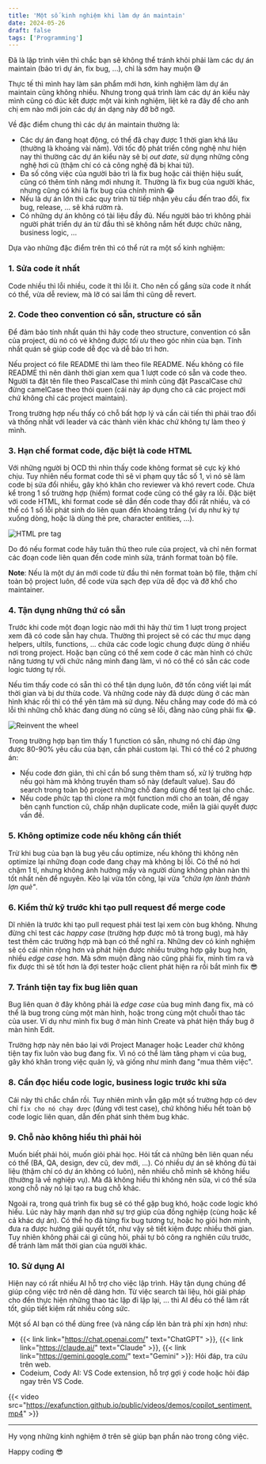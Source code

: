 ```yaml
---
title: 'Một số kinh nghiệm khi làm dự án maintain'
date: 2024-05-26
draft: false
tags: ['Programming']
---
```


Đã là lập trình viên thì chắc bạn sẽ không thể tránh khỏi phải làm các dự án maintain (bảo trì dự án, fix bug, ...), chỉ là sớm hay muộn 😅

Thực tế thì mình hay làm sản phẩm mới hơn, kinh nghiệm làm dự án maintain cũng không nhiều. Nhưng trong quá trình làm các dự án kiểu này mình cũng có đúc kết được một vài kinh nghiệm, liệt kê ra đây để cho anh chị em nào mới join các dự án dạng này đỡ bỡ ngỡ.

Về đặc điểm chung thì các dự án maintain thường là:

- Các dự án đang hoạt động, có thể đã chạy được 1 thời gian khá lâu (thường là khoảng vài năm). Với tốc độ phát triển công nghệ như hiện nay thì thường các dự án kiểu này sẽ bị _out date_, sử dụng những công nghệ hơi cũ (thậm chí có cả công nghệ đã bị khai tử).
- Đa số công việc của người bảo trì là fix bug hoặc cải thiện hiệu suất, cũng có thêm tính năng mới nhưng ít. Thường là fix bug của người khác, nhưng cũng có khi là fix bug của chính mình 😂
- Nếu là dự án lớn thì các quy trình từ tiếp nhận yêu cầu đến trao đổi, fix bug, release, ... sẽ khá rườm rà.
- Có những dự án không có tài liệu đầy đủ. Nếu người bảo trì không phải người phát triển dự án từ đầu thì sẽ không nắm hết được chức năng, business logic, ...

Dựa vào những đặc điểm trên thì có thể rút ra một số kinh nghiệm:

### 1. Sửa code ít nhất

Code nhiều thì lỗi nhiều, code ít thì lỗi ít. Cho nên cố gắng sửa code ít nhất có thể, vừa dễ review, mà lỡ có sai lầm thì cũng dễ revert.

### 2. Code theo convention có sẵn, structure có sẵn

Để đảm bảo tính nhất quán thì hãy code theo structure, convention có sẵn của project, dù nó có vẻ không được _tối ưu_ theo góc nhìn của bạn. Tính nhất quán sẽ giúp code dễ đọc và dễ bảo trì hơn.

Nếu project có file README thì làm theo file README. Nếu không có file README thì nên dành thời gian xem qua 1 lượt code có sẵn và code theo. Người ta đặt tên file theo PascalCase thì mình cũng đặt PascalCase chứ đừng camelCase theo thói quen (cái này áp dụng cho cả các project mới chứ không chỉ các project maintain).

Trong trường hợp nếu thấy có chỗ bất hợp lý và cần cải tiến thì phải trao đổi và thống nhất với leader và các thành viên khác chứ không tự làm theo ý mình.

### 3. Hạn chế format code, đặc biệt là code HTML

Với những người bị OCD thì nhìn thấy code không format sẽ cực kỳ khó chịu. Tuy nhiên nếu format code thì sẽ vi phạm quy tắc số 1, vì nó sẽ làm code bị sửa đổi nhiều, gây khó khăn cho reviewer và khó revert code. Chưa kể trong 1 số trường hợp (hiếm) format code cũng có thể gây ra lỗi.
Đặc biệt với code HTML, khi format code sẽ dẫn đến code thay đổi rất nhiều, và có thể có 1 số lỗi phát sinh do liên quan đến khoảng trắng (ví dụ như ký tự xuống dòng, hoặc là dùng thẻ pre, character entities, ...).

![HTML pre tag](/images/pre-tag.jpg)

Do đó nếu format code hãy tuân thủ theo rule của project, và chỉ nên format các đoạn code liên quan đến code mình sửa, tránh format toàn bộ file.

**Note**: Nếu là một dự án mới code từ đầu thì nên format toàn bộ file, thậm chí toàn bộ project luôn, để code vừa sạch đẹp vừa dễ đọc và đỡ khổ cho maintainer.

### 4. Tận dụng những thứ có sẵn

Trước khi code một đoạn logic nào mới thì hãy thử tìm 1 lượt trong project xem đã có code sẵn hay chưa. Thường thì project sẽ có các thư mục dạng helpers, ultils, functions, ... chứa các code logic chung được dùng ở nhiều nơi trong project.
Hoặc bạn cũng có thể xem code ở các màn hình có chức năng tương tự với chức năng mình đang làm, vì nó có thể có sẵn các code logic tương tự rồi.

Nếu tìm thấy code có sẵn thì có thể tận dụng luôn, đỡ tốn công viết lại mất thời gian và bị dư thừa code. Và những code này đã dược dùng ở các màn hình khác rồi thì có thể yên tâm mà sử dụng. Nếu chẳng may code đó mà có lỗi thì những chỗ khác đang dùng nó cũng sẽ lỗi, đằng nào cũng phải fix 😂.

![Reinvent the wheel](/images/reinvent-the-wheel.png)

Trong trường hợp bạn tìm thấy 1 function có sẵn, nhưng nó chỉ đáp ứng được 80-90% yêu cầu của bạn, cần phải custom lại. Thì có thể có 2 phương án:

- Nếu code đơn giản, thì chỉ cần bổ sung thêm tham số, xử lý trường hợp nếu gọi hàm mà không truyền tham số này (default value). Sau đó search trong toàn bộ project những chỗ đang dùng để test lại cho chắc.
- Nếu code phức tạp thì clone ra một function mới cho an toàn, để ngay bên cạnh function cũ, chấp nhận duplicate code, miễn là giải quyết được vấn đề.

### 5. Không optimize code nếu không cần thiết

Trừ khi bug của bạn là bug yêu cầu optimize, nếu không thì không nên optimize lại những đoạn code đang chạy mà không bị lỗi. Có thể nó hơi chậm 1 tí, nhưng không ảnh hưởng mấy và người dùng không phàn nàn thì tốt nhất nên để nguyên. Kẻo lại vừa tốn công, lại vừa _"chữa lợn lành thành lợn què"_.

### 6. Kiểm thử kỹ trước khi tạo pull request để merge code

Dĩ nhiên là trước khi tạo pull request phải test lại xem còn bug không. Nhưng đừng chỉ test các _happy case_ (trường hợp được mô tả trong bug), mà hãy test thêm các trường hợp mà bạn có thể nghĩ ra. Những dev có kinh nghiệm sẽ có cái nhìn rộng hơn và phát hiện được nhiều trường hợp gây bug hơn, nhiều _edge case_ hơn. Mà sớm muộn đằng nào cũng phải fix, mình tìm ra và fix được thì sẽ tốt hơn là đợi tester hoặc client phát hiện ra rồi bắt mình fix 😎

### 7. Tránh tiện tay fix bug liên quan

Bug liên quan ở đây không phải là _edge case_ của bug mình đang fix, mà có thể là bug trong cùng một màn hình, hoặc trong cùng một chuỗi thao tác của user. Ví dụ như mình fix bug ở màn hình Create và phát hiện thấy bug ở màn hình Edit.

Trường hợp này nên báo lại với Project Manager hoặc Leader chứ không tiện tay fix luôn vào bug đang fix. Vì nó có thể làm tăng phạm vi của bug, gây khó khăn trong việc quản lý, và giống như mình đang "mua thêm việc".

### 8. Cần đọc hiểu code logic, business logic trước khi sửa

Cái này thì chắc chắn rồi. Tuy nhiên mình vẫn gặp một số trường hợp có dev chỉ `fix cho nó chạy được` (đúng với test case), chứ không hiểu hết toàn bộ code logic liên quan, dẫn đến phát sinh thêm bug khác.

### 9. Chỗ nào không hiểu thì phải hỏi

Muốn biết phải hỏi, muốn giỏi phải học. Hỏi tất cả những bên liên quan nếu có thể (BA, QA, design, dev cũ, dev mới, ...).
Có nhiều dự án sẽ không đủ tài liệu (thậm chí có dự án không có luôn), nên nhiều chỗ mình sẽ không hiểu (thường là về nghiệp vụ). Mà đã không hiểu thì không nên sửa, vì có thể sửa xong chỗ này nó lại tạo ra bug chỗ khác.

Ngoài ra, trong quá trình fix bug sẽ có thể gặp bug khó, hoặc code logic khó hiểu. Lúc này hãy mạnh dạn nhờ sự trợ giúp của đồng nghiệp (cùng hoặc kể cả khác dự án). Có thể họ đã từng fix bug tương tự, hoặc họ giỏi hơn mình, đưa ra được hướng giải quyết tốt, như vậy sẽ tiết kiệm được nhiều thời gian. Tuy nhiên không phải cái gì cũng hỏi, phải tự bỏ công ra nghiên cứu trước, để tránh làm mất thời gian của người khác.

### 10. Sử dụng AI

Hiện nay có rất nhiều AI hỗ trợ cho việc lập trình. Hãy tận dụng chúng để giúp công việc trở nên dễ dàng hơn. Từ việc search tài liệu, hỏi giải pháp cho đến thực hiện những thao tác lặp đi lặp lại, ... thì AI đều có thể làm rất tốt, giúp tiết kiệm rất nhiều công sức.

Một số AI bạn có thể dùng free (và nâng cấp lên bản trả phí xịn hơn) như:

- {{< link link="https://chat.openai.com/" text="ChatGPT" >}}, {{< link link="https://claude.ai/" text="Claude" >}}, {{< link link="https://gemini.google.com/" text="Gemini" >}}: Hỏi đáp, tra cứu trên web.
- Codeium, Cody AI: VS Code extension, hỗ trợ gợi ý code hoặc hỏi đáp ngay trên VS Code.

{{< video src="https://exafunction.github.io/public/videos/demos/copilot_sentiment.mp4" >}}

---

Hy vọng những kinh nghiệm ở trên sẽ giúp bạn phần nào trong công việc.

Happy coding 😎
